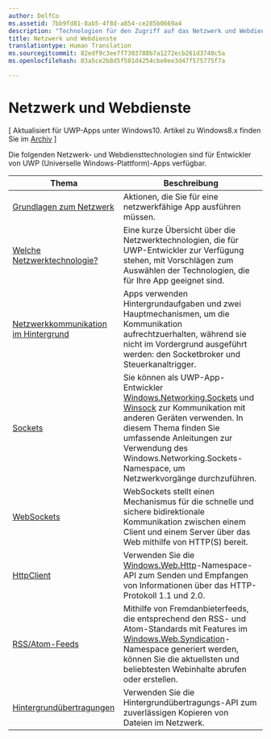 ```yaml
---
author: DelfCo
ms.assetid: 7bb9fd81-8ab5-4f8d-a854-ce285b0669a4
description: "Technologien für den Zugriff auf das Netzwerk und Webdienste."
title: Netzwerk und Webdienste
translationtype: Human Translation
ms.sourcegitcommit: 82edf9c3ee7f7303788b7a1272ecb261d3748c5a
ms.openlocfilehash: 03a5ce2b8d5f501d4254cbe0ee3d47f575775f7a

---
```


# Netzwerk und Webdienste

\[ Aktualisiert für UWP-Apps unter Windows10. Artikel zu Windows8.x finden Sie im [Archiv](http://go.microsoft.com/fwlink/p/?linkid=619132) \]

Die folgenden Netzwerk- und Webdiensttechnologien sind für Entwickler von UWP (Universelle Windows-Plattform)-Apps verfügbar.

| Thema                                                                                   | Beschreibung                                                                      |
|-----------------------------------------------------------------------------------------|----------------------------------------------------------------------------------|
| [Grundlagen zum Netzwerk](networking-basics.md)                                               | Aktionen, die Sie für eine netzwerkfähige App ausführen müssen.                     |
| [Welche Netzwerktechnologie?](which-networking-technology.md)                          | Eine kurze Übersicht über die Netzwerktechnologien, die für UWP-Entwickler zur Verfügung stehen, mit Vorschlägen zum Auswählen der Technologien, die für Ihre App geeignet sind.               |
| [Netzwerkkommunikation im Hintergrund](network-communications-in-the-background.md) | Apps verwenden Hintergrundaufgaben und zwei Hauptmechanismen, um die Kommunikation aufrechtzuerhalten, während sie nicht im Vordergrund ausgeführt werden: den Socketbroker und Steuerkanaltrigger.                  |
| [Sockets](sockets.md)                                                                   | Sie können als UWP-App-Entwickler [Windows.Networking.Sockets](https://msdn.microsoft.com/library/windows/apps/xaml/windows.networking.sockets.aspx) und [Winsock](https://msdn.microsoft.com/library/windows/desktop/ms737523) zur Kommunikation mit anderen Geräten verwenden. In diesem Thema finden Sie umfassende Anleitungen zur Verwendung des Windows.Networking.Sockets-Namespace, um Netzwerkvorgänge durchzuführen. |
| [WebSockets](websockets.md)                                                             | WebSockets stellt einen Mechanismus für die schnelle und sichere bidirektionale Kommunikation zwischen einem Client und einem Server über das Web mithilfe von HTTP(S) bereit.                 |
| [HttpClient](httpclient.md)                                                             | Verwenden Sie die [Windows.Web.Http](https://msdn.microsoft.com/library/windows/apps/dn279692)-Namespace-API zum Senden und Empfangen von Informationen über das HTTP-Protokoll 1.1 und 2.0.             |
| [RSS/Atom-Feeds](web-feeds.md)                                                          | Mithilfe von Fremdanbieterfeeds, die entsprechend den RSS- und Atom-Standards mit Features im [Windows.Web.Syndication](https://msdn.microsoft.com/library/windows/apps/br243632)-Namespace generiert werden, können Sie die aktuellsten und beliebtesten Webinhalte abrufen oder erstellen.                   |
| [Hintergrundübertragungen](background-transfers.md)                                         | Verwenden Sie die Hintergrundübertragungs-API zum zuverlässigen Kopieren von Dateien im Netzwerk.           |



<!--HONumber=Aug16_HO5-->


